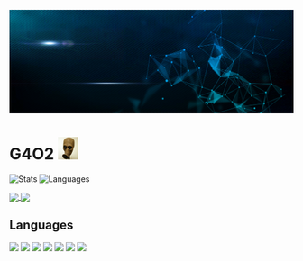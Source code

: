 [![Banner](https://github.com/maxhu787/maxhu787/blob/main/banner.jpg?raw=true)](https://github.com/maxhu787/maxhu787)
# G4O2 <img style="height: 40px;" src="https://github.com/maxhu787/maxhu787/blob/main/111.jpeg?raw=true">
![Stats](https://github-readme-stats.vercel.app/api?username=maxhu787&show_icons=true&theme=react&bg_color=0D1117)
![Languages](https://github-readme-stats.vercel.app/api/top-langs/?username=maxhu787&theme=react&bg_color=0D1117)

<a href="https://github.com/maxhu787/g4o2-website">
  <img align="center" src="https://github-readme-stats.vercel.app/api/pin/?username=maxhu787&repo=g4o2-website&theme=react&bg_color=0D1117" />
</a>
<a href="https://github.com/maxhu787/scripts">
  <img align="center" src="https://github-readme-stats.vercel.app/api/pin/?username=maxhu787&repo=scripts&theme=react&bg_color=0D1117"/>
</a>

## Languages
<a>
    <a href="https://developer.mozilla.org/en-US/docs/Web/JavaScript" target="_blank"><img src="https://img.icons8.com/color/48/000000/javascript.png"/></a>
    <a href="https://www.w3.org/html/" target="_blank"><img src="https://img.icons8.com/color/48/000000/html-5.png"/></a> 
    <a href="https://www.w3schools.com/css/" target="_blank"><img src="https://img.icons8.com/color/48/000000/css3.png"/></a> 
    <a href="https://www.python.org" target="_blank"><img src="https://img.icons8.com/color/48/000000/python.png"/></a>
    <a href="https://reactjs.org/" target="_blank"><img src="https://img.icons8.com/color/48/000000/react-native.png"/></a>
    <a href="https://www.php.net/" target="_blank"><img style="height:45px" src="https://www.php.net/images/logos/new-php-logo.png"/></a>
    <a href="https://www.mysql.com/" target="_blank"><img style="height:45px" src="https://www.mysql.com/common/logos/includes-mysql-167x86-wob.png"/></a>
</a>

